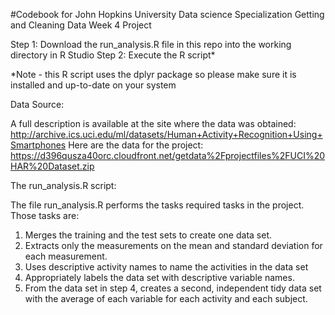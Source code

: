 #Codebook for John Hopkins University Data science Specialization Getting and Cleaning Data Week 4 Project

Step 1:  Download the run_analysis.R file in this repo into the working directory in R Studio
Step 2:  Execute the R script*

*Note - this R script uses the dplyr package so please make sure it is installed and up-to-date on your system

Data Source:

A full description is available at the site where the data was obtained: http://archive.ics.uci.edu/ml/datasets/Human+Activity+Recognition+Using+Smartphones 
Here are the data for the project:  https://d396qusza40orc.cloudfront.net/getdata%2Fprojectfiles%2FUCI%20HAR%20Dataset.zip  


The run_analysis.R script:

The file run_analysis.R performs the tasks required tasks in the project.  Those tasks are:
  1.  Merges the training and the test sets to create one data set.
  2.  Extracts only the measurements on the mean and standard deviation for each measurement. 
  3.  Uses descriptive activity names to name the activities in the data set
  4.  Appropriately labels the data set with descriptive variable names. 
  5.  From the data set in step 4, creates a second, independent tidy data set with the average of each variable for each activity and each subject.

